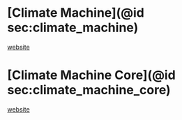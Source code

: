 # [Climate Machine](@id sec:climate_machine)

[website](https://github.com/CliMA/ClimateMachine.jl)

# [Climate Machine Core](@id sec:climate_machine_core)

[website](https://github.com/CliMA/ClimateMachineCore.jl)